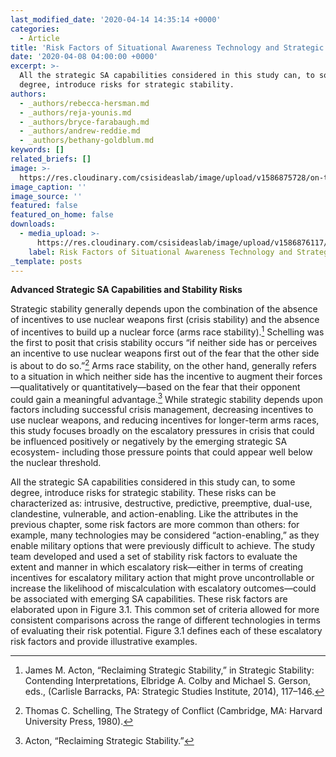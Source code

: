 ```yaml
---
last_modified_date: '2020-04-14 14:35:14 +0000'
categories:
  - Article
title: 'Risk Factors of Situational Awareness Technology and Strategic Stability '
date: '2020-04-08 04:00:00 +0000'
excerpt: >-
  All the strategic SA capabilities considered in this study can, to some
  degree, introduce risks for strategic stability.
authors:
  - _authors/rebecca-hersman.md
  - _authors/reja-younis.md
  - _authors/bryce-farabaugh.md
  - _authors/andrew-reddie.md
  - _authors/bethany-goldblum.md
keywords: []
related_briefs: []
image: >-
  https://res.cloudinary.com/csisideaslab/image/upload/v1586875728/on-the-radar/OnTheRadar_illustration_unmanned_platforms-new_dqsro1.jpg
image_caption: ''
image_source: ''
featured: false
featured_on_home: false
downloads:
  - media_upload: >-
      https://res.cloudinary.com/csisideaslab/image/upload/v1586876117/on-the-radar/OnTheRadar_Chapter_3_vhh9wq.pdf
    label: Risk Factors of Situational Awareness Technology and Strategic Stability_3
_template: posts
---
```


**Advanced Strategic SA Capabilities and Stability Risks**

Strategic stability generally depends upon the combination of the absence of incentives to use nuclear weapons first (crisis stability) and the absence of incentives to build up a nuclear force (arms race stability).[^1] Schelling was the first to posit that crisis stability occurs “if neither side has or perceives an incentive to use nuclear weapons first out of the fear that the other side is about to do so.”[^2] Arms race stability, on the other hand, generally refers to a situation in which neither side has the incentive to augment their forces—qualitatively or quantitatively—based on the fear that their opponent could gain a meaningful advantage.[^3] While strategic stability depends upon factors including successful crisis management, decreasing incentives to use nuclear weapons, and reducing incentives for longer-term arms races, this study focuses broadly on the escalatory pressures in crisis that could be influenced positively or negatively by the emerging strategic SA ecosystem- including those pressure points that could appear well below the nuclear threshold.

All the strategic SA capabilities considered in this study can, to some degree, introduce risks for strategic stability. These risks can be characterized as: intrusive, destructive, predictive, preemptive, dual-use, clandestine, vulnerable, and action-enabling. Like the attributes in the previous chapter, some risk factors are more common than others: for example, many technologies may be considered “action-enabling,” as they enable military options that were previously difficult to achieve. The study team developed and used a set of stability risk factors to evaluate the extent and manner in which escalatory risk—either in terms of creating incentives for escalatory military action that might prove uncontrollable or increase the likelihood of miscalculation with escalatory outcomes—could be associated with emerging SA capabilities. These risk factors are elaborated upon in Figure 3.1. This common set of criteria allowed for more consistent comparisons across the range of different technologies in terms of evaluating their risk potential. Figure 3.1 defines each of these escalatory risk factors and provide illustrative examples.

[^1]: James M. Acton, “Reclaiming Strategic Stability,” in Strategic Stability: Contending Interpretations, Elbridge A. Colby and Michael S. Gerson, eds., (Carlisle Barracks, PA: Strategic Studies Institute, 2014), 117–146.

[^2]: Thomas C. Schelling, The Strategy of Conflict (Cambridge, MA: Harvard University Press, 1980).

[^3]: Acton, “Reclaiming Strategic Stability.”
